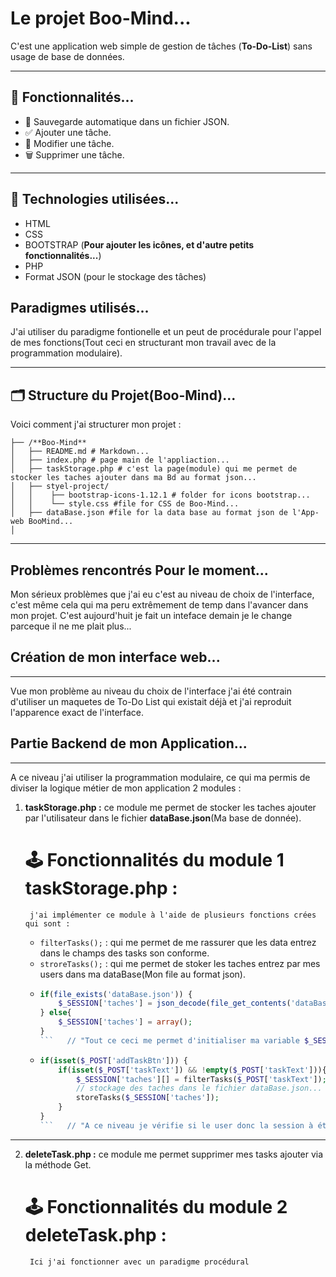 #  Le projet Boo-Mind... 

C'est une application web simple de gestion de tâches (**To-Do-List**) sans usage de base de données.

---

## 🚀 Fonctionnalités...

- 💾 Sauvegarde automatique dans un fichier JSON.
- ✅ Ajouter une tâche.
- 📝 Modifier une tâche.
- 🗑️ Supprimer une tâche.

---

## 🧰 Technologies utilisées...

- HTML
- CSS
- BOOTSTRAP (**Pour ajouter les icônes, et d'autre petits fonctionnalités...**)
- PHP
- Format JSON (pour le stockage des tâches)

## Paradigmes utilisés...

J'ai utiliser du paradigme fontionelle et un peut de procédurale pour l'appel de mes fonctions(Tout ceci en structurant mon travail avec de la programmation modulaire).

---
## 🗂️ Structure du Projet(**Boo-Mind**)...

Voici comment j'ai structurer mon projet :

```
├── /**Boo-Mind**
│   ├── README.md # Markdown...
│   ├── index.php # page main de l'appliaction...
│   ├── taskStorage.php # c'est la page(module) qui me permet de stocker les taches ajouter dans ma Bd au format json...
│   ├── styel-project/
│   │    ├── bootstrap-icons-1.12.1 # folder for icons bootstrap...
│   │    └── style.css #file for CSS de Boo-Mind...
│   ├── dataBase.json #file for la data base au format json de l'App-web BooMind...
│ 
```
---
## Problèmes rencontrés Pour le moment...

Mon sérieux problèmes que j'ai eu c'est au niveau de choix de l'interface, c'est même cela qui ma peru extrêmement de temp dans l'avancer dans mon projet. C'est aujourd'huit je fait un inteface demain je le change parceque il ne me plait plus... 

## Création de mon interface web...
---
Vue mon problème au niveau du choix de l'interface j'ai été contrain d'utiliser un maquetes de To-Do List qui existait déjà et j'ai reproduit l'apparence exact de l'interface.

## Partie Backend de mon Application...
---
A ce niveau j'ai utiliser la programmation modulaire, ce qui ma permis de diviser la logique métier de mon application 2 modules :
1. **taskStorage.php :** ce module me permet de stocker les taches ajouter par l'utilisateur dans le fichier **dataBase.json**(Ma base de donnée).

    # 🕹️ Fonctionnalités du module 1 **taskStorage.php :**
        j'ai implémenter ce module à l'aide de plusieurs fonctions crées qui sont :
    - `filterTasks();` : qui me permet de me rassurer que les data entrez dans le champs des tasks son conforme.
    -  `stroreTasks();` : qui me permet de stoker les taches entrez par mes users dans ma dataBase(Mon file au format json).
    -   ```php
        if(file_exists('dataBase.json')) {
            $_SESSION['taches'] = json_decode(file_get_contents('dataBase.json'), true);
        } else{
            $_SESSION['taches'] = array();
        }
        ```   // "Tout ce ceci me permet d'initialiser ma variable $_SESSION['taches']"
    -   ```php
        if(isset($_POST['addTaskBtn'])) {
            if(isset($_POST['taskText']) && !empty($_POST['taskText'])){
                $_SESSION['taches'][] = filterTasks($_POST['taskText']);
                // stockage des taches dans le fichier dataBase.json...
                storeTasks($_SESSION['taches']);
            }    
        }
        ```   // "A ce niveau je vérifie si le user donc la session à été créer lors du lancement de son Browser à bien remplit une tache et qu'il à soumit le bouton ['addTaskBtn'], si cela étant bien faite je stock d'abord la tache dans le dernier item du array $_SESSION['taches'] grace à l'intruction [$_SESSION['taches'][] = filterTasks($_POST['taskText']);] et puis j'appelle ma fonction `stroreTasks();` pour stocker la tache dans dataBase.json."

---
2. **deleteTask.php :** ce module me permet supprimer mes tasks ajouter via la méthode Get. 

    # 🕹️ Fonctionnalités du module 2 **deleteTask.php :**
        Ici j'ai fonctionner avec un paradigme procédural
